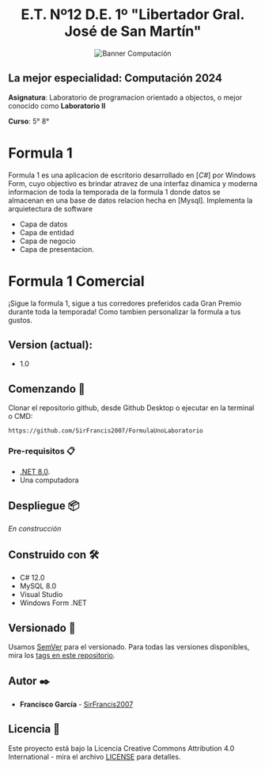 <h1 align="center">E.T. Nº12 D.E. 1º "Libertador Gral. José de San Martín"</h1>
<p align="center">
  <img src="https://et12.edu.ar/imgs/computacion/vamoaprogramabanner.png" alt="Banner Computación">
</p>

## La mejor especialidad: Computación 2024

**Asignatura**: Laboratorio de programacion orientado a objectos, o mejor conocido como **Laboratorio II**

**Curso**: 5° 8°

# Formula 1

Formula 1 es una aplicacion de escritorio desarrollado en [*C#*] por Windows Form, cuyo objectivo es brindar atravez de una interfaz dinamica y moderna informacion de toda la temporada de la formula 1 donde datos se almacenan en una base de datos relacion hecha en [Mysql]. Implementa la arquietectura de software
- Capa de datos
- Capa de entidad
- Capa de negocio
- Capa de presentacion.

# Formula 1 Comercial
¡Sigue la formula 1, sigue a tus corredores preferidos cada Gran Premio durante toda la temporada! Como tambien personalizar la formula a tus gustos. 

## Version (actual):

- 1.0

## Comenzando 🚀

Clonar el repositorio github, desde Github Desktop o ejecutar en la terminal o CMD:
```
https://github.com/SirFrancis2007/FormulaUnoLaboratorio
```

### Pre-requisitos 📋

- [.NET 8.0](https://dotnet.microsoft.com/es-es/download/dotnet/8.0).
- Una computadora

## Despliegue 📦

_En construcción_

## Construido con 🛠️

- C# 12.0
- MySQL 8.0
- Visual Studio
- Windows Form .NET

## Versionado 📌

Usamos [SemVer](http://semver.org/) para el versionado. Para todas las versiones disponibles, mira los [tags en este repositorio](https://github.com/ET12DE1Computacion/simpleTemplateCSharp/tags).

## Autor ✒️

- **Francisco García** - [SirFrancis2007](https://github.com/SirFrancis2007) 

## Licencia 📄

Este proyecto está bajo la Licencia Creative Commons Attribution 4.0 International - mira el archivo [LICENSE](LICENSE) para detalles.
